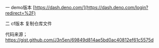 一 demo版本
[https://dash.deno.com/](https://dash.deno.com/login?redirect=%2F)

二 cf版本
复制仓库文件

代码来源；https://gist.github.com/J3n5en/69849d814ae5bd0ac40812ef61c5575d
